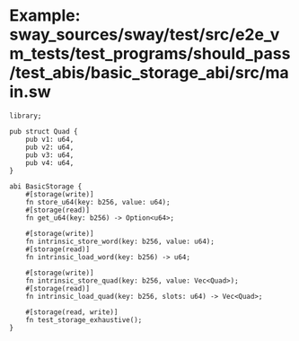 # Example: sway_sources/sway/test/src/e2e_vm_tests/test_programs/should_pass/test_abis/basic_storage_abi/src/main.sw

```sway
library;

pub struct Quad {
    pub v1: u64,
    pub v2: u64,
    pub v3: u64,
    pub v4: u64,
}

abi BasicStorage {
    #[storage(write)]
    fn store_u64(key: b256, value: u64);
    #[storage(read)]
    fn get_u64(key: b256) -> Option<u64>;

    #[storage(write)]
    fn intrinsic_store_word(key: b256, value: u64);
    #[storage(read)]
    fn intrinsic_load_word(key: b256) -> u64;

    #[storage(write)]
    fn intrinsic_store_quad(key: b256, value: Vec<Quad>);
    #[storage(read)]
    fn intrinsic_load_quad(key: b256, slots: u64) -> Vec<Quad>;

    #[storage(read, write)]
    fn test_storage_exhaustive();
}

```
